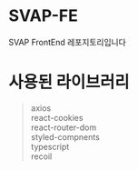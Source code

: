 # SVAP-FE
SVAP FrontEnd 레포지토리입니다

# 사용된 라이브러리
> axios  
> react-cookies  
> react-router-dom  
> styled-compnents  
> typescript  
> recoil
